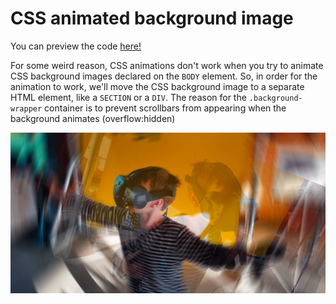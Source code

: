 # CSS animated background image
You can preview the code [here!](https://htmlpreview.github.io/?https://github.com/davidvandenbor/snippets/blob/master/css-animated-background-image/index.html)

For some weird reason, CSS animations don't work when you try to animate CSS background images declared on the ``BODY`` element. So, in order for the animation to work, we'll move the CSS background image to a separate HTML element, like a ``SECTION`` or a ``DIV``. The reason for the ``.background-wrapper`` container is to prevent scrollbars from appearing when the background animates (overflow:hidden)

<a href="https://htmlpreview.github.io/?https://github.com/davidvandenbor/snippets/blob/master/css-animated-background-image/index.html"><img src="background.jpg" /></a>
